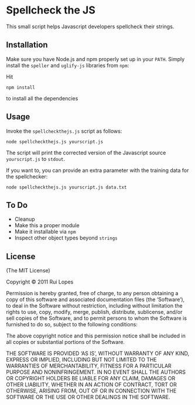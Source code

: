 # Spellcheck the JS

This small script helps Javascript developers spellcheck their strings.

## Installation

Make sure you have Node.js and npm properly set up in your `PATH`. Simply install the `speller` and `uglify-js` libraries from `npm`:

Hit
```
npm install
```
to install all the dependencies

## Usage

Invoke the `spellcheckthejs.js` script as follows:

	node spellcheckthejs.js yourscript.js

The script will print the corrected version of the Javascript source `yourscript.js` to `stdout`.

If you want to, you can provide an extra parameter with the training data for the spellchecker:

	node spellcheckthejs.js yourscript.js data.txt

## To Do

* Cleanup
* Make this a proper module
* Make it installable via `npm`
* Inspect other object types beyond `strings`

## License

(The MIT License)

Copyright © 2011 Rui Lopes

Permission is hereby granted, free of charge, to any person obtaining a copy of this software and associated documentation files (the ‘Software’), to deal in the Software without restriction, including without limitation the rights to use, copy, modify, merge, publish, distribute, sublicense, and/or sell copies of the Software, and to permit persons to whom the Software is furnished to do so, subject to the following conditions:

The above copyright notice and this permission notice shall be included in all copies or substantial portions of the Software.

THE SOFTWARE IS PROVIDED ‘AS IS’, WITHOUT WARRANTY OF ANY KIND, EXPRESS OR IMPLIED, INCLUDING BUT NOT LIMITED TO THE WARRANTIES OF MERCHANTABILITY, FITNESS FOR A PARTICULAR PURPOSE AND NONINFRINGEMENT. IN NO EVENT SHALL THE AUTHORS OR COPYRIGHT HOLDERS BE LIABLE FOR ANY CLAIM, DAMAGES OR OTHER LIABILITY, WHETHER IN AN ACTION OF CONTRACT, TORT OR OTHERWISE, ARISING FROM, OUT OF OR IN CONNECTION WITH THE SOFTWARE OR THE USE OR OTHER DEALINGS IN THE SOFTWARE.
